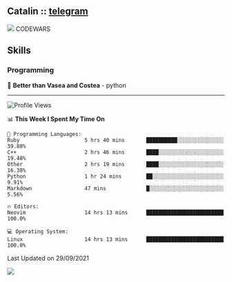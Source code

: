 ## Catalin :: [telegram](https://t.me/catalinhimself) 
![](https://www.codewars.com/users/Catalinhimself/badges/micro) CODEWARS

<!--
![](https://github.com/Catalinhimself/Catalinhimself/blob/main/Sakura_Nene_CPP.jpg)
-->

## Skills
### Programming
🥇 **Better than Vasea and Costea** - python

-----
<!--START_SECTION:waka-->
![Profile Views](http://img.shields.io/badge/Profile%20Views-3-blue)

📊 **This Week I Spent My Time On** 

```text
💬 Programming Languages: 
Ruby                     5 hrs 40 mins       ██████████░░░░░░░░░░░░░░░   39.88% 
C++                      2 hrs 46 mins       ████░░░░░░░░░░░░░░░░░░░░░   19.48% 
Other                    2 hrs 19 mins       ████░░░░░░░░░░░░░░░░░░░░░   16.38% 
Python                   1 hr 24 mins        ██░░░░░░░░░░░░░░░░░░░░░░░   9.91% 
Markdown                 47 mins             █░░░░░░░░░░░░░░░░░░░░░░░░   5.56%

🔥 Editors: 
Neovim                   14 hrs 13 mins      █████████████████████████   100.0%

💻 Operating System: 
Linux                    14 hrs 13 mins      █████████████████████████   100.0%

```


 Last Updated on 29/09/2021
<!--END_SECTION:waka-->

![](https://github-readme-stats.vercel.app/api/wakatime?username=catalinhimself&theme=calm)

  


